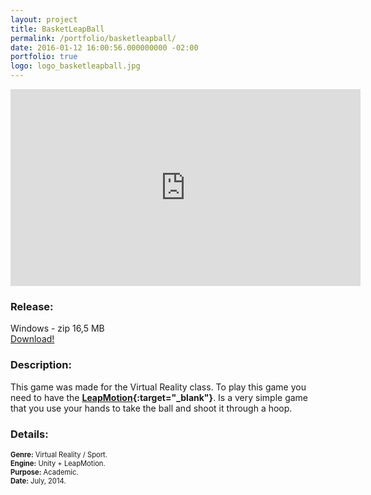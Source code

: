 ```yaml
---
layout: project
title: BasketLeapBall
permalink: /portfolio/basketleapball/
date: 2016-01-12 16:00:56.000000000 -02:00
portfolio: true
logo: logo_basketleapball.jpg
---
```


<div class="video-container widevideo">
<iframe width="560" height="315" src="https://www.youtube.com/embed/VjxBpK03qWU" frameborder="0" allowfullscreen></iframe>
</div>

### Release:

<div class="box">
Windows - zip 16,5 MB
<a href="https://dl.dropboxusercontent.com/u/90839850/Games/BasketLeapBall.zip" target="_blank">
<div class="box-link">
Download!
</div>
</a>
</div>

### Description:

This game was made for the Virtual Reality class. To play this game you need to have the **[LeapMotion](https://www.leapmotion.com/){:target="_blank"}**.
Is a very simple game that you use your hands to take the ball and shoot it through a hoop.

### Details:
<p style="font-size:0.8em">
<strong>Genre:</strong> Virtual Reality / Sport.<br>
<strong>Engine:</strong> Unity + LeapMotion.<br>
<strong>Purpose:</strong> Academic.<br>
<strong>Date:</strong> July, 2014.<br>
</p>
